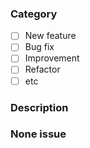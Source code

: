 ### Category
- [ ] New feature
- [ ] Bug fix
- [ ] Improvement
- [ ] Refactor
- [ ] etc

### Description

### None issue
